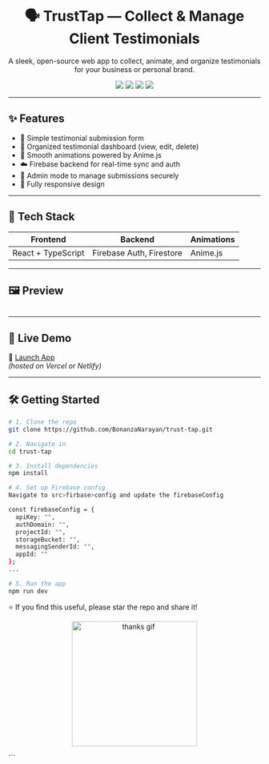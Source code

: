 <h1 align="center">🗣️ TrustTap — Collect & Manage Client Testimonials</h1>
<p align="center">
  A sleek, open-source web app to collect, animate, and organize testimonials for your business or personal brand.
</p>

<p align="center">
  <img src="https://img.shields.io/badge/React-%5E18.0-blue?style=flat&logo=react" />
  <img src="https://img.shields.io/badge/TypeScript-%5E5.0-blue?style=flat&logo=typescript" />
  <img src="https://img.shields.io/badge/Firebase-Backend-orange?style=flat&logo=firebase" />
  <img src="https://img.shields.io/badge/Anime.js-Animations-pink?style=flat&logo=javascript" />
</p>

---

## ✨ Features

- 📝 Simple testimonial submission form
- 📁 Organized testimonial dashboard (view, edit, delete)
- 🎨 Smooth animations powered by Anime.js
- ☁️ Firebase backend for real-time sync and auth
- 🔐 Admin mode to manage submissions securely
- 📱 Fully responsive design

---

## 🔧 Tech Stack

| Frontend           | Backend                  | Animations |
| ------------------ | ------------------------ | ---------- |
| React + TypeScript | Firebase Auth, Firestore | Anime.js   |

---

## 🖼️ Preview

<img src='' alt='' />

---

## 🚀 Live Demo

🔗 [Launch App](https://your-live-demo-link.vercel.app/)  
_(hosted on Vercel or Netlify)_

---

## 🛠️ Getting Started

```bash
# 1. Clone the repo
git clone https://github.com/BonanzaNarayan/trust-tap.git

# 2. Navigate in
cd trust-tap

# 3. Install dependencies
npm install

# 4. Set up Firebase config
Navigate to src>firbase>config and update the firebaseConfig

const firebaseConfig = {
  apiKey: "",
  authDomain: "",
  projectId: "",
  storageBucket: "",
  messagingSenderId: "",
  appId: ""
};
...

# 5. Run the app
npm run dev
```

⭐ If you find this useful, please star the repo and share it!

<p align="center"> <img src="https://media.giphy.com/media/xT9IgzoKnwFNmISR8I/giphy.gif" width="250" alt="thanks gif" /> </p> ```
